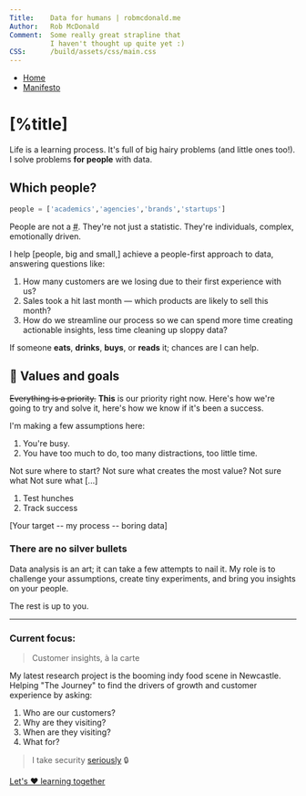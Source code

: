 ```yaml
---
Title:    Data for humans | robmcdonald.me
Author:   Rob McDonald
Comment:  Some really great strapline that
          I haven't thought up quite yet :)
CSS:      /build/assets/css/main.css
---
```


<nav class="gl-Nav">

- [Home](/)
- [Manifesto](/manifesto/)

</nav>

# [%title]

Life is a learning process. It's full of big hairy problems (and little ones too!). I solve problems <b class="highlight highlight-underline">for people</b> with data.

## Which people?

```python
people = ['academics','agencies','brands','startups']
```

People are not a <abbr title="number">#</abbr>. They're not just a statistic. They're individuals, complex, emotionally driven.

I help [people, big and small,] achieve a people-first approach to data, answering questions like:

1. How many customers are we losing due to their first experience with us?
2. Sales took a hit last month — which products are likely to sell this month?
3. How do we streamline our process so we can spend more time creating actionable insights, less time cleaning up sloppy data?

If someone <b class="highlight highlight-underline">eats</b>, <b class="highlight highlight-underline">drinks</b>, <b class="highlight highlight-underline">buys</b>, or <b class="highlight highlight-underline">reads</b> it; chances are I can help.





## 🎯 Values and goals

<del>Everything is a priority.</del> <strong class="highlight highlight-underline">This</strong> is our priority right now. Here's how we're going to try and solve it, here's how we know if it's been a success.

I'm making a few assumptions here:

1. You're busy.
2. You have too much to do, too many distractions, too little time.

Not sure where to start? Not sure what creates the most value? Not sure what Not sure what [...]

1. Test hunches
2. Track success

[Your target -- my process -- boring data]

### There are no silver bullets

Data analysis is an art; it can take a few attempts to nail it. My role is to challenge your assumptions, create tiny experiments, and bring you insights on your people.

The rest is up to you.



---

### Current focus:

> Customer insights, à la carte

My latest research project is the booming indy food scene in Newcastle. Helping "The Journey" to find the drivers of growth and customer experience by asking:

1. Who are our customers?
2. Why are they visiting?
3. When are they visiting?
4. What for?




> I take security [seriously](/manifesto#kiskis) 🔒

<a href="#">Let's ♥ learning together</a>

